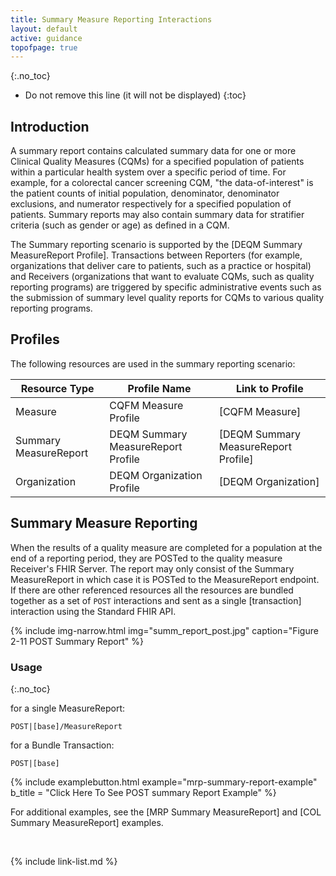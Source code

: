 ```yaml
---
title: Summary Measure Reporting Interactions
layout: default
active: guidance
topofpage: true
---
```



{:.no_toc}

<!-- TOC  the css styling for this is \pages\assets\css\project.css under 'markdown-toc'-->

* Do not remove this line (it will not be displayed)
{:toc}

## Introduction

A summary report contains calculated summary data for one or more Clinical
Quality Measures (CQMs) for a specified population of patients within a
particular health system over a specific period of time. For example, for a
colorectal cancer screening CQM, "the data-of-interest" is the patient counts of
initial population, denominator, denominator exclusions, and numerator
respectively for a specified population of patients. Summary reports may also
contain summary data for stratifier criteria (such as gender or age) as defined
in a CQM.

The Summary reporting scenario is supported by the [DEQM Summary MeasureReport
Profile]. Transactions between Reporters (for example, organizations that deliver care to patients, such as a practice or hospital) and Receivers (organizations that want to evaluate CQMs, such as quality reporting programs) are triggered by specific administrative events such as the submission of summary level quality reports for CQMs to various quality reporting programs.

## Profiles

The following resources are used in the summary reporting scenario:

|Resource Type|Profile Name|Link to Profile|
|---|---|---|
|Measure|CQFM Measure Profile|[CQFM Measure]|
|Summary MeasureReport|DEQM Summary MeasureReport Profile|[DEQM Summary MeasureReport Profile]|
|Organization|DEQM Organization Profile|[DEQM Organization]|

## Summary Measure Reporting

When the results of a quality measure are completed for a population at the end of a reporting period, they are POSTed to the quality measure Receiver's FHIR Server. The report may only consist of the Summary MeasureReport in which case it is POSTed to the MeasureReport endpoint.  If there are other referenced resources all the resources are bundled together as a set of `POST` interactions and sent as a single [transaction] interaction using the Standard FHIR API.

{% include img-narrow.html img="summ_report_post.jpg" caption="Figure 2-11 POST Summary Report" %}

### Usage
{:.no_toc}

for a single MeasureReport:

`POST|[base]/MeasureReport`

for a Bundle Transaction:

`POST|[base]`

{% include examplebutton.html example="mrp-summary-report-example" b_title = "Click Here To See POST summary Report Example" %}

For additional examples, see the [MRP Summary MeasureReport] and [COL Summary MeasureReport] examples.

<br />

{% include link-list.md %}
